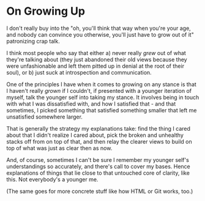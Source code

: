 # On Growing Up

I don't really buy into the "oh, you'll think that way when you're your age, and nobody can convince you otherwise, you'll just have to grow out of it" patronizing crap talk.

I think most people who say that either a) never really *grew* out of what they're talking about (they just abandoned their old views because they were unfashionable and left them pitted up in denial at the root of their soul), or b) just suck at introspection and communication.

One of the principles I have when it comes to growing on any stance is that I haven't really *grown* if I couldn't, if presented with a younger iteration of myself, talk the younger self into taking my stance. It involves being in touch with what I was dissatisfied with, and how I satisfied that - and that sometimes, I picked something that satisfied something smaller that left me unsatisfied somewhere larger.

That is generally the strategy my explanations take: find the thing I cared about that I didn't realize I cared about, pick the broken and unhealthy stacks off from on top of that, and then relay the clearer views to build on top of what was just as clear then as now.

And, of course, sometimes I can't be sure I remember my younger self's understandings so accurately, and there's call to cover my bases. Hence explanations of things that lie close to that untouched core of clarity, like this. Not everybody's a younger me.

(The same goes for more concrete stuff like how HTML or Git works, too.)

